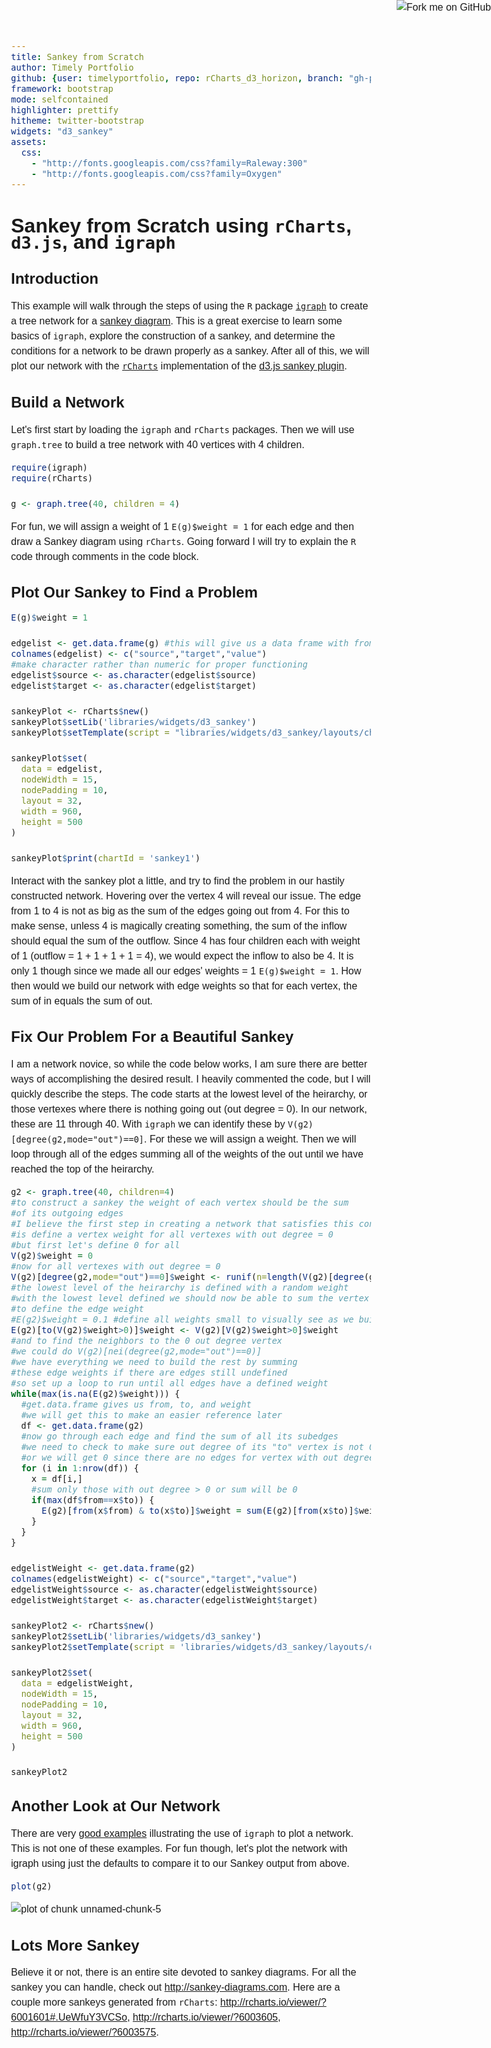 ```yaml
---
title: Sankey from Scratch
author: Timely Portfolio
github: {user: timelyportfolio, repo: rCharts_d3_horizon, branch: "gh-pages"}
framework: bootstrap
mode: selfcontained
highlighter: prettify
hitheme: twitter-bootstrap
widgets: "d3_sankey"
assets:
  css:
    - "http://fonts.googleapis.com/css?family=Raleway:300"
    - "http://fonts.googleapis.com/css?family=Oxygen"
---
```


<style>
.container { width: 1000px; }

body{
  font-family: 'Oxygen', sans-serif;
  font-size: 16px;
  line-height: 24px;
}

h1,h2,h3,h4 {
  font-family: 'Raleway', sans-serif;
}

h3 {
  background-color: #D4DAEC;
  text-indent: 100px; 
}

h4 {
  text-indent: 100px;
}
</style>

<a href="https://github.com/timelyportfolio/rCharts_d3_sankey"><img style="position: absolute; top: 0; right: 0; border: 0;" src="https://s3.amazonaws.com/github/ribbons/forkme_right_darkblue_121621.png" alt="Fork me on GitHub"></a>



# Sankey from Scratch using `rCharts`, `d3.js`, and `igraph`

## Introduction

This example will walk through the steps of using the `R` package [`igraph`](http://igraph.sourceforge.net/) to create a tree network for a [sankey diagram](http://econ.st/JwNX8s).  This is a great exercise to learn some basics of `igraph`, explore the construction of a sankey, and determine the conditions for a network to be drawn properly as a sankey. After all of this, we will plot our network with the [`rCharts`](http://rcharts.io/site) implementation of the [d3.js sankey plugin](https://github.com/d3/d3-plugins/blob/master/sankey/sankey.js).


## Build a Network
Let's first start by loading the `igraph` and `rCharts` packages.  Then we will use `graph.tree` to build a tree network with 40 vertices with 4 children.

```r
require(igraph)
require(rCharts)

g <- graph.tree(40, children = 4)
```

For fun, we will assign a weight of 1 `E(g)$weight = 1` for each edge and then draw a Sankey diagram using `rCharts`.  Going forward I will try to explain the `R` code through comments in the code block.

## Plot Our Sankey to Find a Problem

```r
E(g)$weight = 1

edgelist <- get.data.frame(g) #this will give us a data frame with from,to,weight
colnames(edgelist) <- c("source","target","value")
#make character rather than numeric for proper functioning
edgelist$source <- as.character(edgelist$source)
edgelist$target <- as.character(edgelist$target)

sankeyPlot <- rCharts$new()
sankeyPlot$setLib('libraries/widgets/d3_sankey')
sankeyPlot$setTemplate(script = "libraries/widgets/d3_sankey/layouts/chart.html")

sankeyPlot$set(
  data = edgelist,
  nodeWidth = 15,
  nodePadding = 10,
  layout = 32,
  width = 960,
  height = 500
)

sankeyPlot$print(chartId = 'sankey1')
```


<div id='sankey1' class='rChart d3_sankey'></div>
<!--Attribution:
Mike Bostock https://github.com/d3/d3-plugins/tree/master/sankey
Mike Bostock http://bost.ocks.org/mike/sankey/
-->

<script>
var params = {
 "dom": "sankey1",
"width":    960,
"height":    500,
"data": {
 "source": [ "1", "1", "1", "1", "2", "2", "2", "2", "3", "3", "3", "3", "4", "4", "4", "4", "5", "5", "5", "5", "6", "6", "6", "6", "7", "7", "7", "7", "8", "8", "8", "8", "9", "9", "9", "9", "10", "10", "10" ],
"target": [ "2", "3", "4", "5", "6", "7", "8", "9", "10", "11", "12", "13", "14", "15", "16", "17", "18", "19", "20", "21", "22", "23", "24", "25", "26", "27", "28", "29", "30", "31", "32", "33", "34", "35", "36", "37", "38", "39", "40" ],
"value": [      1,      1,      1,      1,      1,      1,      1,      1,      1,      1,      1,      1,      1,      1,      1,      1,      1,      1,      1,      1,      1,      1,      1,      1,      1,      1,      1,      1,      1,      1,      1,      1,      1,      1,      1,      1,      1,      1,      1 ] 
},
"nodeWidth":     15,
"nodePadding":     10,
"layout":     32,
"id": "sankey1" 
};

params.units ? units = " " + params.units : units = "";

//hard code these now but eventually make available
var formatNumber = d3.format("0,.0f"),    // zero decimal places
    format = function(d) { return formatNumber(d) + units; },
    color = d3.scale.category20();

var svg = d3.select('#' + params.id).append("svg")
    .attr("width", params.width)
    .attr("height", params.height);
    
var sankey = d3.sankey()
    .nodeWidth(params.nodeWidth)
    .nodePadding(params.nodePadding)
    .layout(params.layout)
    .size([params.width,params.height]);
    
var path = sankey.link();
    
var data = params.data,
    links = [],
    nodes = [];
    
//get all source and target into nodes
//will reduce to unique in the next step
//also get links in object form
data.source.forEach(function (d, i) {
    nodes.push({ "name": data.source[i] });
    nodes.push({ "name": data.target[i] });
    links.push({ "source": data.source[i], "target": data.target[i], "value": +data.value[i] });
}); 

//now get nodes based on links data
//thanks Mike Bostock https://groups.google.com/d/msg/d3-js/pl297cFtIQk/Eso4q_eBu1IJ
//this handy little function returns only the distinct / unique nodes
nodes = d3.keys(d3.nest()
                .key(function (d) { return d.name; })
                .map(nodes));

//it appears d3 with force layout wants a numeric source and target
//so loop through each link replacing the text with its index from node
links.forEach(function (d, i) {
    links[i].source = nodes.indexOf(links[i].source);
    links[i].target = nodes.indexOf(links[i].target);
});

//now loop through each nodes to make nodes an array of objects rather than an array of strings
nodes.forEach(function (d, i) {
    nodes[i] = { "name": d };
});

sankey
  .nodes(nodes)
  .links(links)
  .layout(params.layout);
  
var link = svg.append("g").selectAll(".link")
  .data(links)
.enter().append("path")
  .attr("class", "link")
  .attr("d", path)
  .style("stroke-width", function (d) { return Math.max(1, d.dy); })
  .sort(function (a, b) { return b.dy - a.dy; });

link.append("title")
  .text(function (d) { return d.source.name + " → " + d.target.name + "\n" + format(d.value); });

var node = svg.append("g").selectAll(".node")
  .data(nodes)
.enter().append("g")
  .attr("class", "node")
  .attr("transform", function (d) { return "translate(" + d.x + "," + d.y + ")"; })
.call(d3.behavior.drag()
  .origin(function (d) { return d; })
  .on("dragstart", function () { this.parentNode.appendChild(this); })
  .on("drag", dragmove));

node.append("rect")
  .attr("height", function (d) { return d.dy; })
  .attr("width", sankey.nodeWidth())
  .style("fill", function (d) { return d.color = color(d.name.replace(/ .*/, "")); })
  .style("stroke", function (d) { return d3.rgb(d.color).darker(2); })
.append("title")
  .text(function (d) { return d.name + "\n" + format(d.value); });

node.append("text")
  .attr("x", -6)
  .attr("y", function (d) { return d.dy / 2; })
  .attr("dy", ".35em")
  .attr("text-anchor", "end")
  .attr("transform", null)
  .text(function (d) { return d.name; })
.filter(function (d) { return d.x < params.width / 2; })
  .attr("x", 6 + sankey.nodeWidth())
  .attr("text-anchor", "start");

// the function for moving the nodes
  function dragmove(d) {
    d3.select(this).attr("transform", 
        "translate(" + (
                   d.x = Math.max(0, Math.min(params.width - d.dx, d3.event.x))
                ) + "," + (
                   d.y = Math.max(0, Math.min(params.height - d.dy, d3.event.y))
                ) + ")");
        sankey.relayout();
        link.attr("d", path);
  }
</script>


Interact with the sankey plot a little, and try to find the problem in our hastily constructed network.  Hovering over the vertex 4 will reveal our issue.  The edge from 1 to 4 is not as big as the sum of the edges going out from 4.  For this to make sense, unless 4 is magically creating something, the sum of the inflow should equal the sum of the outflow.  Since 4 has four children each with weight of 1 (outflow = 1 + 1 + 1 + 1 = 4), we would expect the inflow to also be 4.  It is only 1 though since we made all our edges' weights = 1 `E(g)$weight = 1`.  How then would we build our network with edge weights so that for each vertex, the sum of in equals the sum of out.


## Fix Our Problem For a Beautiful Sankey
I am a network novice, so while the code below works, I am sure there are better ways of accomplishing the desired result.  I heavily commented the code, but I will quickly describe the steps.  The code starts at the lowest level of the heirarchy, or those vertexes where there is nothing going out (out degree = 0).  In our network, these are 11 through 40.  With `igraph` we can identify these by `V(g2)[degree(g2,mode="out")==0]`.  For these we will assign a weight.  Then we will loop through all of the edges summing all of the weights of the out until we have reached the top of the heirarchy.


```r
g2 <- graph.tree(40, children=4)
#to construct a sankey the weight of each vertex should be the sum
#of its outgoing edges
#I believe the first step in creating a network that satisfies this condition
#is define a vertex weight for all vertexes with out degree = 0
#but first let's define 0 for all
V(g2)$weight = 0
#now for all vertexes with out degree = 0
V(g2)[degree(g2,mode="out")==0]$weight <- runif(n=length(V(g2)[degree(g2,mode="out")==0]),min=0,max=100)
#the lowest level of the heirarchy is defined with a random weight
#with the lowest level defined we should now be able to sum the vertex weights
#to define the edge weight
#E(g2)$weight = 0.1 #define all weights small to visually see as we build sankey
E(g2)[to(V(g2)$weight>0)]$weight <- V(g2)[V(g2)$weight>0]$weight
#and to find the neighbors to the 0 out degree vertex
#we could do V(g2)[nei(degree(g2,mode="out")==0)]
#we have everything we need to build the rest by summing
#these edge weights if there are edges still undefined
#so set up a loop to run until all edges have a defined weight
while(max(is.na(E(g2)$weight))) {
  #get.data.frame gives us from, to, and weight
  #we will get this to make an easier reference later
  df <- get.data.frame(g2)
  #now go through each edge and find the sum of all its subedges
  #we need to check to make sure out degree of its "to" vertex is not 0
  #or we will get 0 since there are no edges for vertex with out degree 0
  for (i in 1:nrow(df)) {
    x = df[i,]
    #sum only those with out degree > 0 or sum will be 0
    if(max(df$from==x$to)) {
      E(g2)[from(x$from) & to(x$to)]$weight = sum(E(g2)[from(x$to)]$weight)
    }
  }
}

edgelistWeight <- get.data.frame(g2)
colnames(edgelistWeight) <- c("source","target","value")
edgelistWeight$source <- as.character(edgelistWeight$source)
edgelistWeight$target <- as.character(edgelistWeight$target)

sankeyPlot2 <- rCharts$new()
sankeyPlot2$setLib('libraries/widgets/d3_sankey')
sankeyPlot2$setTemplate(script = 'libraries/widgets/d3_sankey/layouts/chart.html')

sankeyPlot2$set(
  data = edgelistWeight,
  nodeWidth = 15,
  nodePadding = 10,
  layout = 32,
  width = 960,
  height = 500
)

sankeyPlot2
```


<div id='chart259034a337d4' class='rChart d3_sankey'></div>
<!--Attribution:
Mike Bostock https://github.com/d3/d3-plugins/tree/master/sankey
Mike Bostock http://bost.ocks.org/mike/sankey/
-->

<script>
var params = {
 "dom": "chart259034a337d4",
"width":    960,
"height":    500,
"data": {
 "source": [ "1", "1", "1", "1", "2", "2", "2", "2", "3", "3", "3", "3", "4", "4", "4", "4", "5", "5", "5", "5", "6", "6", "6", "6", "7", "7", "7", "7", "8", "8", "8", "8", "9", "9", "9", "9", "10", "10", "10" ],
"target": [ "2", "3", "4", "5", "6", "7", "8", "9", "10", "11", "12", "13", "14", "15", "16", "17", "18", "19", "20", "21", "22", "23", "24", "25", "26", "27", "28", "29", "30", "31", "32", "33", "34", "35", "36", "37", "38", "39", "40" ],
"value": [ 874.48, 238.62, 221.13, 174.37, 264.52,  255.6, 184.57, 169.79, 67.403, 65.402, 56.484, 49.336, 64.096, 26.709, 95.646, 34.677, 8.9458, 24.742, 42.608, 98.078, 85.809, 19.168, 76.699, 82.846, 88.469, 50.828, 37.553, 78.749, 64.682, 52.582,  46.97, 20.331, 22.229,   46.3, 1.8179, 99.445,  24.56, 7.6854, 35.158 ] 
},
"nodeWidth":     15,
"nodePadding":     10,
"layout":     32,
"id": "chart259034a337d4" 
};

params.units ? units = " " + params.units : units = "";

//hard code these now but eventually make available
var formatNumber = d3.format("0,.0f"),    // zero decimal places
    format = function(d) { return formatNumber(d) + units; },
    color = d3.scale.category20();

var svg = d3.select('#' + params.id).append("svg")
    .attr("width", params.width)
    .attr("height", params.height);
    
var sankey = d3.sankey()
    .nodeWidth(params.nodeWidth)
    .nodePadding(params.nodePadding)
    .layout(params.layout)
    .size([params.width,params.height]);
    
var path = sankey.link();
    
var data = params.data,
    links = [],
    nodes = [];
    
//get all source and target into nodes
//will reduce to unique in the next step
//also get links in object form
data.source.forEach(function (d, i) {
    nodes.push({ "name": data.source[i] });
    nodes.push({ "name": data.target[i] });
    links.push({ "source": data.source[i], "target": data.target[i], "value": +data.value[i] });
}); 

//now get nodes based on links data
//thanks Mike Bostock https://groups.google.com/d/msg/d3-js/pl297cFtIQk/Eso4q_eBu1IJ
//this handy little function returns only the distinct / unique nodes
nodes = d3.keys(d3.nest()
                .key(function (d) { return d.name; })
                .map(nodes));

//it appears d3 with force layout wants a numeric source and target
//so loop through each link replacing the text with its index from node
links.forEach(function (d, i) {
    links[i].source = nodes.indexOf(links[i].source);
    links[i].target = nodes.indexOf(links[i].target);
});

//now loop through each nodes to make nodes an array of objects rather than an array of strings
nodes.forEach(function (d, i) {
    nodes[i] = { "name": d };
});

sankey
  .nodes(nodes)
  .links(links)
  .layout(params.layout);
  
var link = svg.append("g").selectAll(".link")
  .data(links)
.enter().append("path")
  .attr("class", "link")
  .attr("d", path)
  .style("stroke-width", function (d) { return Math.max(1, d.dy); })
  .sort(function (a, b) { return b.dy - a.dy; });

link.append("title")
  .text(function (d) { return d.source.name + " → " + d.target.name + "\n" + format(d.value); });

var node = svg.append("g").selectAll(".node")
  .data(nodes)
.enter().append("g")
  .attr("class", "node")
  .attr("transform", function (d) { return "translate(" + d.x + "," + d.y + ")"; })
.call(d3.behavior.drag()
  .origin(function (d) { return d; })
  .on("dragstart", function () { this.parentNode.appendChild(this); })
  .on("drag", dragmove));

node.append("rect")
  .attr("height", function (d) { return d.dy; })
  .attr("width", sankey.nodeWidth())
  .style("fill", function (d) { return d.color = color(d.name.replace(/ .*/, "")); })
  .style("stroke", function (d) { return d3.rgb(d.color).darker(2); })
.append("title")
  .text(function (d) { return d.name + "\n" + format(d.value); });

node.append("text")
  .attr("x", -6)
  .attr("y", function (d) { return d.dy / 2; })
  .attr("dy", ".35em")
  .attr("text-anchor", "end")
  .attr("transform", null)
  .text(function (d) { return d.name; })
.filter(function (d) { return d.x < params.width / 2; })
  .attr("x", 6 + sankey.nodeWidth())
  .attr("text-anchor", "start");

// the function for moving the nodes
  function dragmove(d) {
    d3.select(this).attr("transform", 
        "translate(" + (
                   d.x = Math.max(0, Math.min(params.width - d.dx, d3.event.x))
                ) + "," + (
                   d.y = Math.max(0, Math.min(params.height - d.dy, d3.event.y))
                ) + ")");
        sankey.relayout();
        link.attr("d", path);
  }
</script>


## Another Look at Our Network
There are very [good examples](http://rulesofreason.wordpress.com/tag/plot-igraph/) illustrating the use of `igraph` to plot a network.  This is not one of these examples.  For fun though, let's plot the network with igraph using just the defaults to compare it to our Sankey output from above.


```r
plot(g2)
```

![plot of chunk unnamed-chunk-5](assets/fig/unnamed-chunk-5.png) 


## Lots More Sankey
Believe it or not, there is an entire site devoted to sankey diagrams.  For all the sankey you can handle, check out http://sankey-diagrams.com.  Here are a couple more sankeys generated from `rCharts`:  http://rcharts.io/viewer/?6001601#.UeWfuY3VCSo, http://rcharts.io/viewer/?6003605, http://rcharts.io/viewer/?6003575.
